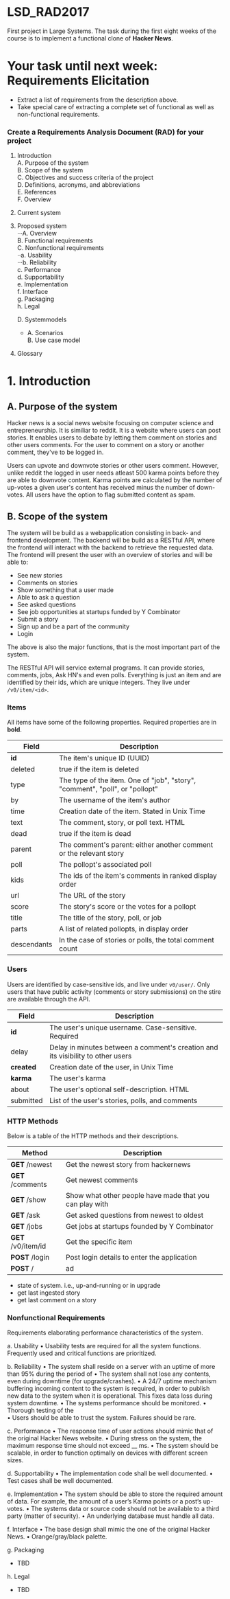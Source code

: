 ﻿# LSD_RAD2017
First project in Large Systems.
The task during the first eight weeks of the course is to implement a functional clone of **Hacker News**.
# Your task until next week: Requirements Elicitation
* Extract a list of requirements from the description above. 
* Take special care of extracting a complete set of functional as well as non-functional requirements.
### Create a Requirements Analysis Document (RAD) for your project
1. Introduction  
  A. Purpose of the system  
  B. Scope of the system  
  C. Objectives and success criteria of the project  
  D. Definitions, acronyms, and abbreviations  
  E. References  
  F. Overview  
2. Current system
3. Proposed system  
···A. Overview  
  B. Functional requirements  
  C. Nonfunctional requirements  
  ··a. Usability  
     ···b. Reliability  
     c. Performance  
     d. Supportability  
     e. Implementation  
     f. Interface  
     g. Packaging  
     h. Legal       

    D. Systemmodels  
    -   A. Scenarios  
        B. Use case model  
4. Glossary


# 1. Introduction

## A. Purpose of the system
Hacker news is a social news website focusing on computer science and entrepreneurship. It is similiar to reddit. It is a website where users can post stories. It enables users to debate by letting them comment on stories and other users comments. For the user to comment on a story or another comment, they've to be logged in. 

Users can upvote and downvote stories or other users comment. However, unlike reddit the logged in user needs atleast 500 karma points before they are able to downvote content. Karma points are calculated by the number of up-votes a given user's content has received minus the number of down-votes. 
All users have the option to flag submitted content as spam.

## B. Scope of the system
The system will be build as a webapplication consisting in back- and frontend development. 
The backend will be build as a RESTful API, where the frontend will interact with the backend to retrieve the requested data. 
The frontend will present the user with an overview of stories and will be able to:

* See new stories
* Comments on stories
* Show something that a user made
* Able to ask a question
* See asked questions
* See job opportunities at startups funded by Y Combinator
* Submit a story
* Sign up and be a part of the community
* Login

The above is also the major functions, that is the most important part of the system.

The RESTful API will service external programs. It can provide stories, comments, jobs, Ask HN's and even polls. Everything is just an item and are identified by their ids, which are unique integers. They live under `/v0/item/<id>`.

### Items
All items have some of the following properties. Required properties are in **bold**.

**Field**       | **Description**
------------    | ------------
**id**          | The item's unique ID (UUID)
deleted         | true if the item is deleted
type            | The type of the item. One of "job", "story", "comment", "poll", or "pollopt"
by              | The username of the item's author
time            | Creation date of the item. Stated in Unix Time
text            | The comment, story, or poll text. HTML
dead            | true if the item is dead
parent          | The comment's parent: either another comment or the relevant story
poll            | The pollopt's associated poll
kids            | The ids of the item's comments in ranked display order
url             | The URL of the story
score           | The story's score or the votes for a pollopt
title           | The title of the story, poll, or job
parts           | A list of related pollopts, in display order
descendants     | In the case of stories or polls, the total comment count

### Users
Users are identified by case-sensitive ids, and live under `v0/user/`. Only users that have public activity (comments or story submissions) on the stire are available through the API.

**Field**       | **Description**
------------    | ------------
**id**          | The user's unique username. Case-sensitive. Required
delay           | Delay in minutes between a comment's creation and its visibility to other users
**created**     | Creation date of the user, in Unix Time
**karma**       | The user's karma
about           | The user's optional self-description. HTML
submitted       | List of the user's stories, polls, and comments

### HTTP Methods
Below is a table of the HTTP methods and their descriptions.

**Method**              | **Description**
------------            | -------------
**GET** /newest         | Get the newest story from hackernews
**GET** /comments       | Get newest comments
**GET** /show           | Show what other people have made that you can play with
**GET** /ask            | Get asked questions from newest to oldest
**GET** /jobs           | Get jobs at startups founded by Y Combinator
**GET** /v0/item/id     | Get the specific item  
**POST** /login         | Post login details to enter the application
**POST** /              | ad



* state of system. i.e., up-and-running or in upgrade
* get last ingested story
* get last comment on a story

### Nonfunctional Requirements
Requirements elaborating performance characteristics of the system. 

a. Usability
•	Usability tests are required for all the system functions. Frequently used and critical functions are prioritized. 

b. Reliability
•	The system shall reside on a server with an uptime of more than 95% during the period of 
•	The system shall not lose any contents, even during downtime (for upgrade/crashes). 
•	A 24/7 uptime mechanism buffering incoming content to the system is required, in order to publish new data to the system when it is operational. This fixes data loss during system downtime. 
•	The systems performance should be monitored. 
•	Thorough testing of the  
•	Users should be able to trust the system. Failures should be rare. 

c. Performance
•	The response time of user actions should mimic that of the original Hacker News website. 
•	During stress on the system, the maximum response time should not exceed __ ms. 
•	The system should be scalable, in order to function optimally on devices with different screen sizes. 

d. Supportability
•	The implementation code shall be well documented.
•	Test cases shall be well documented. 

e. Implementation
•	The system should be able to store the required amount of data. For example, the amount of a user’s Karma points or a post’s up-votes. 
•	The systems data or source code should not be available to a third party (matter of security). 
•	An underlying database must handle all data. 


f. Interface
•	The base design shall mimic the one of the original Hacker News.
•	Orange/gray/black palette. 

g. Packaging
* TBD

h. Legal
* TBD
